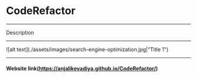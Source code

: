 # CodeRefactor

---

Description

---

![alt text](./assets/images/search-engine-optimization.jpg|"Title 1")

---

#### Website link(https://anjalikevadiya.github.io/CodeRefactor/)
